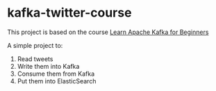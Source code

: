 # kafka-twitter-course
This project is based on the course [Learn Apache Kafka for Beginners](https://www.udemy.com/course/apache-kafka/) 

A simple project to: 
1. Read tweets
2. Write them into Kafka
3. Consume them from Kafka
4. Put them into ElasticSearch

